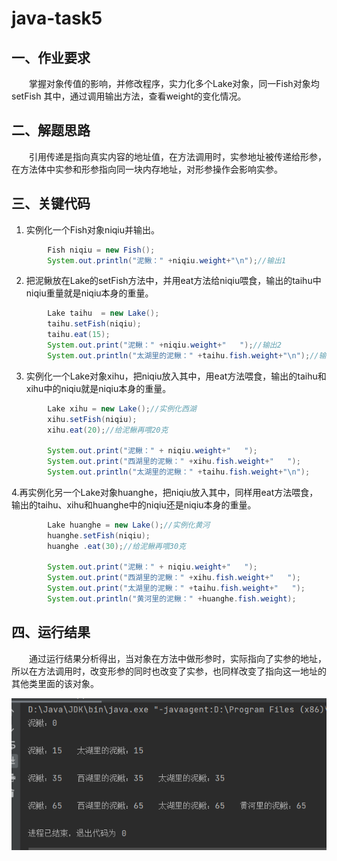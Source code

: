 # java-task5

## 一、作业要求
&emsp;&emsp;掌握对象传值的影响，并修改程序，实力化多个Lake对象，同一Fish对象均setFish 其中，通过调用输出方法，查看weight的变化情况。

## 二、解题思路
&emsp;&emsp;引用传递是指向真实内容的地址值，在方法调用时，实参地址被传递给形参，在方法体中实参和形参指向同一块内存地址，对形参操作会影响实参。

## 三、关键代码
1. 实例化一个Fish对象niqiu并输出。
```java
        Fish niqiu = new Fish();
        System.out.println("泥鳅：" +niqiu.weight+"\n");//输出1
```
2. 把泥鳅放在Lake的setFish方法中，并用eat方法给niqiu喂食，输出的taihu中niqiu重量就是niqiu本身的重量。
```java
        Lake taihu  = new Lake();
        taihu.setFish(niqiu);
        taihu.eat(15);
        System.out.print("泥鳅：" +niqiu.weight+"   ");//输出2
        System.out.println("太湖里的泥鳅：" +taihu.fish.weight+"\n");//输出3
```
3. 实例化一个Lake对象xihu，把niqiu放入其中，用eat方法喂食，输出的taihu和xihu中的niqiu就是niqiu本身的重量。
```java
        Lake xihu = new Lake();//实例化西湖
        xihu.setFish(niqiu);
        xihu.eat(20);//给泥鳅再喂20克

        System.out.print("泥鳅：" + niqiu.weight+"   ");
        System.out.print("西湖里的泥鳅：" +xihu.fish.weight+"   ");
        System.out.println("太湖里的泥鳅：" +taihu.fish.weight+"\n");
```
4.再实例化另一个Lake对象huanghe，把niqiu放入其中，同样用eat方法喂食，输出的taihu、xihu和huanghe中的niqiu还是niqiu本身的重量。
```java
        Lake huanghe = new Lake();//实例化黄河
        huanghe.setFish(niqiu);
        huanghe .eat(30);//给泥鳅再喂30克

        System.out.print("泥鳅：" + niqiu.weight+"   ");
        System.out.print("西湖里的泥鳅：" +xihu.fish.weight+"   ");
        System.out.print("太湖里的泥鳅：" +taihu.fish.weight+"   ");
        System.out.println("黄河里的泥鳅：" +huanghe.fish.weight);
```

## 四、运行结果
&emsp;&emsp;通过运行结果分析得出，当对象在方法中做形参时，实际指向了实参的地址，所以在方法调用时，改变形参的同时也改变了实参，也同样改变了指向这一地址的其他类里面的该对象。

![](https://github.com/haaix/java-task5/blob/master/%E4%BD%9C%E4%B8%9A4%E8%BF%90%E8%A1%8C%E7%BB%93%E6%9E%9C.png)


